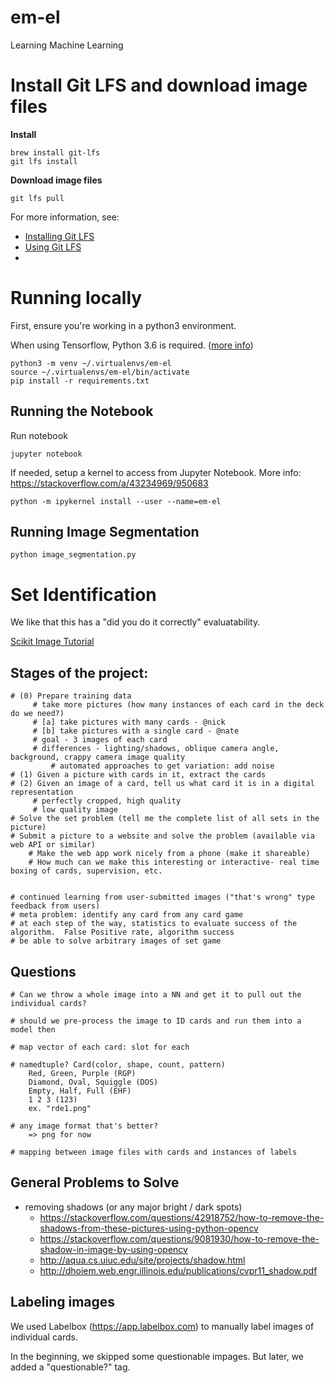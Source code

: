 # em-el

Learning Machine Learning

# Install Git LFS and download image files

**Install**
```
brew install git-lfs
git lfs install
```

**Download image files**
```
git lfs pull
```

For more information, see:

- [Installing Git LFS](https://help.github.com/articles/installing-git-large-file-storage/)
- [Using Git LFS](https://help.github.com/articles/configuring-git-large-file-storage/)
- 
# Running locally

First, ensure you're working in a python3 environment.

When using Tensorflow, Python 3.6 is required. ([more info](https://www.reddit.com/r/tensorflow/comments/9eh1kf/i_have_python_37_installed_is_there_hope/))

```
python3 -m venv ~/.virtualenvs/em-el
source ~/.virtualenvs/em-el/bin/activate
pip install -r requirements.txt
```

## Running the Notebook

Run notebook
```
jupyter notebook
```

If needed, setup a kernel to access from Jupyter Notebook.
More info: https://stackoverflow.com/a/43234969/950683
```
python -m ipykernel install --user --name=em-el
```

## Running Image Segmentation

```
python image_segmentation.py
```

# Set Identification

We like that this has a "did you do it correctly" evaluatability.

[Scikit Image Tutorial](https://github.com/scikit-image/skimage-tutorials)

## Stages of the project:

    # (0) Prepare training data
         # take more pictures (how many instances of each card in the deck do we need?)
         # [a] take pictures with many cards - @nick
         # [b] take pictures with a single card - @nate
         # goal - 3 images of each card
         # differences - lighting/shadows, oblique camera angle, background, crappy camera image quality
             # automated approaches to get variation: add noise
    # (1) Given a picture with cards in it, extract the cards
    # (2) Given an image of a card, tell us what card it is in a digital representation
         # perfectly cropped, high quality
         # low quality image
    # Solve the set problem (tell me the complete list of all sets in the picture)
    # Submit a picture to a website and solve the problem (available via web API or similar)
        # Make the web app work nicely from a phone (make it shareable)
        # How much can we make this interesting or interactive- real time boxing of cards, supervision, etc.


    # continued learning from user-submitted images ("that's wrong" type feedback from users)
    # meta problem: identify any card from any card game
    # at each step of the way, statistics to evaluate success of the algorithm.  False Positive rate, algorithm success
    # be able to solve arbitrary images of set game

## Questions
    # Can we throw a whole image into a NN and get it to pull out the individual cards?

    # should we pre-process the image to ID cards and run them into a model then

    # map vector of each card: slot for each

    # namedtuple? Card(color, shape, count, pattern)
        Red, Green, Purple (RGP)
        Diamond, Oval, Squiggle (DOS)
        Empty, Half, Full (EHF)
        1 2 3 (123)
        ex. "rde1.png"

    # any image format that's better?
        => png for now

    # mapping between image files with cards and instances of labels

## General Problems to Solve

- removing shadows (or any major bright / dark spots)
    - https://stackoverflow.com/questions/42918752/how-to-remove-the-shadows-from-these-pictures-using-python-opencv
    - https://stackoverflow.com/questions/9081930/how-to-remove-the-shadow-in-image-by-using-opencv
    - http://aqua.cs.uiuc.edu/site/projects/shadow.html
    - http://dhoiem.web.engr.illinois.edu/publications/cvpr11_shadow.pdf

## Labeling images

We used Labelbox (https://app.labelbox.com) to manually label images of individual cards.

In the beginning, we skipped some questionable impages. But later, we added a "questionable?" tag.
